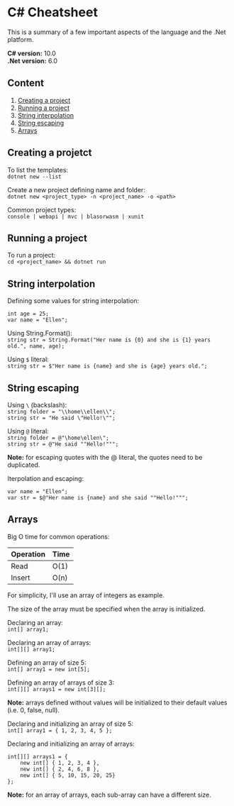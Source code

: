C# Cheatsheet
===

This is a summary of a few important aspects of the language and the .Net platform.

**C# version:** 10.0  
**.Net version:** 6.0

Content
---
1. [Creating a project](#creating-a-project)
1. [Running a project](#running-a-project)
1. [String interpolation](#string-interpolation)
1. [String escaping](#string-escaping)
1. [Arrays](#arrays)

## Creating a projetct

To list the templates:  
`dotnet new --list`

Create a new project defining name and folder:  
`dotnet new <project_type> -n <project_name> -o <path>`

Common project types:  
`console | webapi | mvc | blasorwasm | xunit`

## Running a project

To run a project:  
`cd <project_name> && dotnet run`

## String interpolation

Defining some values for string interpolation:  
```
int age = 25;
var name = "Ellen";
```

Using String.Format():  
`string str = String.Format("Her name is {0} and she is {1} years old.", name, age);`

Using `$` literal:  
`string str = $"Her name is {name} and she is {age} years old.";`

## String escaping

Using `\` (backslash):  
`string folder = "\\home\\ellen\\";`  
`string str = "He said \"Hello!\"";`

Using `@` literal:  
`string folder = @"\home\ellen\";`  
`string str = @"He said ""Hello!""";`

**Note:** for escaping quotes with the @ literal, the quotes need to be duplicated.

Iterpolation and escaping:  
```
var name = "Ellen";
var str = $@"Her name is {name} and she said ""Hello!""";
```

## Arrays

Big O time for common operations:

Operation | Time
--------- | ----
Read      | O(1)
Insert    | O(n)

For simplicity, I'll use an array of integers as example.

The size of the array must be specified when the array is initialized.

Declaring an array:  
`int[] array1;`

Declaring an array of arrays:  
`int[][] array1;`

Defining an array of size 5:  
`int[] array1 = new int[5];`

Defining an array of arrays of size 3:  
`int[][] arrays1 = new int[3][];`

**Note:** arrays defined without values will be initialized to their default values (i.e. 0, false, null).

Declaring and initializing an array of size 5:  
`int[] array1 = { 1, 2, 3, 4, 5 };`

Declaring and initializing an array of arrays:
```
int[][] arrays1 = {
    new int[] { 1, 2, 3, 4 },
    new int[] { 2, 4, 6, 8 },
    new int[] { 5, 10, 15, 20, 25}
};
```

**Note:** for an array of arrays, each sub-array can have a different size.
